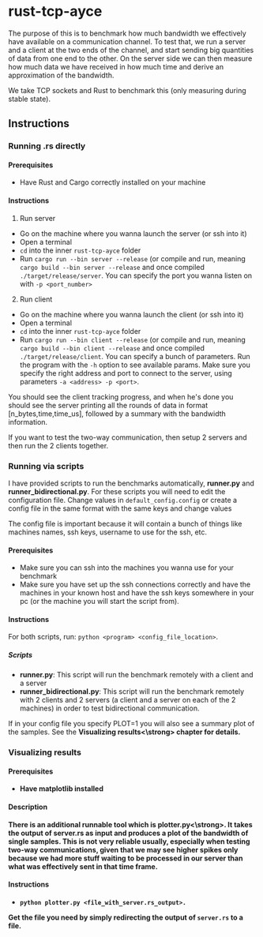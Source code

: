 # rust-tcp-ayce

The purpose of this is to benchmark how much bandwidth we effectively have available on a communication channel.
To test that, we run a server and a client at the two ends of the channel, and start sending big quantities of data from one end to the other. On the server side we can then measure how much data we have received in how much time and derive an approximation of the bandwidth.

We take TCP sockets and Rust to benchmark this (only measuring during stable state).

## Instructions

### Running .rs directly
#### Prerequisites
- Have Rust and Cargo correctly installed on your machine
#### Instructions

1) Run server
- Go on the machine where you wanna launch the server (or ssh into it)
- Open a terminal
- `cd` into the inner `rust-tcp-ayce` folder
- Run `cargo run --bin server --release` (or compile and run, meaning `cargo build --bin server --release` and once compiled `./target/release/server`. You can specify the port you wanna listen on with `-p <port_number>`

2) Run client
- Go on the machine where you wanna launch the client (or ssh into it)
- Open a terminal
- `cd` into the inner `rust-tcp-ayce` folder
- Run `cargo run --bin client --release` (or compile and run, meaning `cargo build --bin client --release` and once compiled `./target/release/client`. You can specify a bunch of parameters. Run the program with the `-h` option to see available params. Make sure you specify the right address and port to connect to the server, using parameters `-a <address> -p <port>`.

You should see the client tracking progress, and when he's done you should see the server printing all the rounds of data in format [n_bytes,time,time_us], followed by a summary with the bandwidth information.

If you want to test the two-way communication, then setup 2 servers and then run the 2 clients together.

### Running via scripts

I have provided scripts to run the benchmarks automatically, <strong>runner.py</strong> and <strong>runner_bidirectional.py</strong>.
For these scripts you will need to edit the configuration file. Change values in `default_config.config` or create a config file in the same format with the same keys and change values

The config file is important because it will contain a bunch of things like machines names, ssh keys, username to use for the ssh, etc.

#### Prerequisites
- Make sure you can ssh into the machines you wanna use for your benchmark
- Make sure you have set up the ssh connections correctly and have the machines in your known host and have the ssh keys somewhere in your pc (or the machine you will start the script from).

#### Instructions
For both scripts, run: `python <program> <config_file_location>`.

##### Scripts
- <strong>runner.py</strong>: This script will run the benchmark remotely with a client and a server
- <strong>runner_bidirectional.py</strong>: This script will run the benchmark remotely with 2 clients and 2 servers (a client and a server on each of the 2 machines) in order to test bidirectional communication.

If in your config file you specify PLOT=1 you will also see a summary plot of the samples. See the <strong>Visualizing results<\strong> chapter for details.

### Visualizing results

#### Prerequisites
- Have matplotlib installed

#### Description

There is an additional runnable tool which is <string>plotter.py<\strong>. It takes the output of server.rs as input and produces a plot of the bandwidth of single samples. This is not very reliable usually, especially when testing two-way communications, given that we may see higher spikes only because we had more stuff waiting to be processed in our server than what was effectively sent in that time frame.
  
#### Instructions
- `python plotter.py <file_with_server.rs_output>.`

Get the file you need by simply redirecting the output of `server.rs` to a file.
